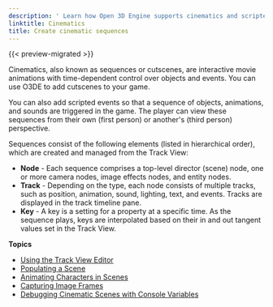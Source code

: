 ```yaml
---
description: ' Learn how Open 3D Engine supports cinematics and scripted event sequences. '
linktitle: Cinematics
title: Create cinematic sequences
---
```


{{< preview-migrated >}}

Cinematics, also known as sequences or cutscenes, are interactive movie animations with time\-dependent control over objects and events. You can use O3DE to add cutscenes to your game.

You can also add scripted events so that a sequence of objects, animations, and sounds are triggered in the game. The player can view these sequences from their own (first person) or another's (third person) perspective.

Sequences consist of the following elements (listed in hierarchical order), which are created and managed from the Track View:
+ **Node** - Each sequence comprises a top\-level director (scene) node, one or more camera nodes, image effects nodes, and entity nodes.
+ **Track** - Depending on the type, each node consists of multiple tracks, such as position, animation, sound, lighting, text, and events. Tracks are displayed in the track timeline pane.
+ **Key** - A key is a setting for a property at a specific time. As the sequence plays, keys are interpolated based on their in and out tangent values set in the Track View.

**Topics**
+ [Using the Track View Editor](/docs/user-guide/visualization/cinematics/track-view/editor.md)
+ [Populating a Scene](/docs/user-guide/visualization/cinematics/populating-a-scene.md)
+ [Animating Characters in Scenes](/docs/user-guide/visualization/cinematics/animation-intro.md)
+ [Capturing Image Frames](/docs/user-guide/visualization/cinematics/image-capture.md)
+ [Debugging Cinematic Scenes with Console Variables](/docs/user-guide/visualization/cinematics/debugging.md)
